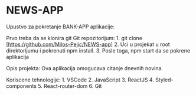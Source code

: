 # NEWS-APP

Upustvo za pokretanje BANK-APP aplikacije:

Prvo treba da se klonira git Git repozitorijum:
    1. git clone [https://github.com/Milos-Pejic/NEWS-app]
    2. Uci u projekat u root direktorijumu i pokrenuti npm install.
    3. Posle toga, npm start da se pokrene aplikacija

Opis projekta:
    Ova aplikacija omogucava citanje dnevnih novina.

Koriscene tehnologije:
    1. VSCode
    2. JavaScript
    3. ReactJS
    4. Styled-components
    5. React-router-dom
    6. Git